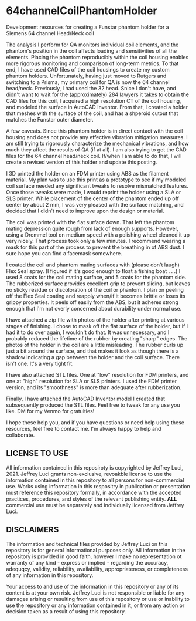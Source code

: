 # 64channelCoilPhantomHolder
Development resources for creating a Funstar phantom holder for a Siemens 64 channel Head/Neck coil

The analysis I perform for QA monitors individual coil elements, and the phantom's position in the coil affects loading and sensitivities of all the elements. Placing the phantom reproducibly within the coil housing enables more rigorous monitoring and comparison of long-term metrics. To that end, I have used CAD files of the coil housings to create my custom phantom holders. Unfortunately, having just moved to Rutgers and switching to a Prisma, my primary coil for QA is now the 64 channel head/neck. Previously, I had used the 32 head. Snice I don't have, and didn't want to wait for the (approximately) 284 lawyers it takes to obtain the CAD files for this coil, I acquired a high resolution CT of the coil housing, and modeled the surface in AutoCAD Inventor. From that, I created a holder that meshes with the surface of the coil, and has a shperoid cutout that matches the Funstar outer diameter.

A few caveats. Since this phantom holder is in direct contact with the coil housing and does not provide any effective vibration mitigation measures. I am still trying to rigorously characterize the mechanical vibrations, and how much they affect the results of QA (if at all). I am also trying to get the CAD files for the 64 channel head/neck coil. If/when I am able to do that, I will create a revised version of this holder and update this posting.

I 3D printed the holder on an FDM printer using ABS as the filament material. My plan was to use this print as a prototype to see if my modeled coil surface needed any significant tweaks to resolve mismatched features. Once those tweaks were made, I would reprint the holder using a SLA or SLS printer. While placement of the center of the phantom ended up off center by about 2 mm, I was very pleased with the surface matching, and decided that I didn't need to improve upon the design or material.

The coil was printed with the flat surface down. That left the phantom mating depression quite rough from lack of enough supports. However, using a Dremmel tool on medium speed with a polishing wheel cleaned it up very nicely. That process took only a few minutes. I recommend wearing a mask for this part of the process to prevent the breathing in of ABS dust. I sure hope you can find a facemask somewhere. 

I coated the coil and phantom mating surfaces with (please don't laugh) Flex Seal spray. (I figured if it's good enough to float a fishing boat . . .) I used 8 coats for the coil mating surface, and 5 coats for the phantom side. The rubberized surface provides excellent grip to prevent sliding, but leaves no sticky residue or discoloration of the coil or phantom. I plan on peeling off the Flex Seal coating and reapply when/if it becomes brittle or loses its grippy properties. It peels off easily from the ABS, but it adheres strong enough that I'm not overly concerned about durability under normal use.

I have attached a zip file with photos of the holder after printing at various stages of finishing. I chose to mask off the flat surface of the holder, but if I had it to do over again, I wouldn't do that. It was unnecessary, and I probably reduced the lifetime of the rubber by creating "sharp" edges. The photos of the holder in the coil are a little misleading. The rubber curls up just a bit around the surface, and that makes it look as though there is a shadow indicating a gap between the holder and the coil surface. There isn't one. It's a very tight fit.

I have also attached STL files. One at "low" resolution for FDM printers, and one at "high" resolution for SLA or SLS printers. I used the FDM printer version, and its "smoothness" is more than adequate after rubberization. 

Finally, I have attached the AutoCAD Inventor model I created that subsequently produced the STL files. Feel free to tweak for any use you like. DM for my Venmo for gratuities!

I hope these help you, and if you have questions or need help using these resources, feel free to contact me. I'm always happy to help and collaborate.

## LICENSE TO USE

All information contained in this reposiroty is copyrighted by Jeffrey Luci, 2021. Jeffrey Luci grants non-exclusive, revoakble license to use the information contained in this repository to all persons for non-commercial use. Works using information in this respositry in publication or presentation must reference this repository formally, in accordance with the accepted practices, procedures, and styles of the relevant publishing entity. **ALL** commercial use must be separately and individually licensed from Jeffrey Luci.

## DISCLAIMERS

The information and technical files provided by Jeffrey Luci on this repository is for general informational purposes only. All information in the repository is provided in good faith, however I make no representation ot warranty of any kind - express or implied - regarding the accuracy, adequqcy, validity, reliability, availability, appropriateness, or completeness of any information in this repository.

Your access to and use of the information in this repository or any of its content is at your own risk. Jeffrey Luci is not responsible or liable for any damages arising or resulting from use of this repository or use or inability to use the repository or any information contained in it, or from any action or decision taken as a result of using this repository.
